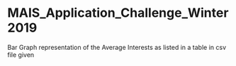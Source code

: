 # MAIS_Application_Challenge_Winter2019
Bar Graph representation of the Average Interests as listed in a table in csv file given
